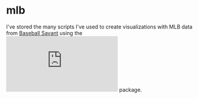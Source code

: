 # mlb

I've stored the many scripts I've used to create visualizations with MLB data from [Baseball Savant](https://baseballsavant.mlb.com/) using the ![baseballr](https://billpetti.github.io/baseballr/index.html) package. 
